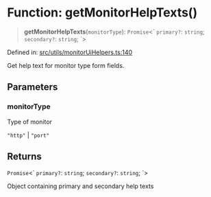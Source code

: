 # Function: getMonitorHelpTexts()

> **getMonitorHelpTexts**(`monitorType`): `Promise`\<\` `primary?`: `string`; `secondary?`: `string`; \`\>

Defined in: [src/utils/monitorUiHelpers.ts:140](https://github.com/Nick2bad4u/Uptime-Watcher/blob/2a45eeb1723f8f7089001af2c92aa07d82dfe7e4/src/utils/monitorUiHelpers.ts#L140)

Get help text for monitor type form fields.

## Parameters

### monitorType

Type of monitor

`"http"` | `"port"`

## Returns

`Promise`\<\` `primary?`: `string`; `secondary?`: `string`; \`\>

Object containing primary and secondary help texts
